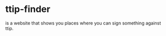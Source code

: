 ttip-finder
===========

is a website that shows you places where you can sign something against ttip.
